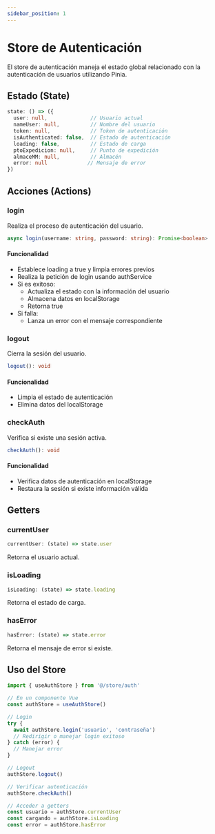 ```yaml
---
sidebar_position: 1
---
```


# Store de Autenticación

El store de autenticación maneja el estado global relacionado con la autenticación de usuarios utilizando Pinia.

## Estado (State)

```typescript
state: () => ({
  user: null,              // Usuario actual
  nameUser: null,          // Nombre del usuario
  token: null,             // Token de autenticación
  isAuthenticated: false,  // Estado de autenticación
  loading: false,          // Estado de carga
  ptoExpedicion: null,     // Punto de expedición
  almaceMM: null,          // Almacén
  error: null             // Mensaje de error
})
```

## Acciones (Actions)

### login
Realiza el proceso de autenticación del usuario.

```typescript
async login(username: string, password: string): Promise<boolean>
```

#### Funcionalidad
- Establece loading a true y limpia errores previos
- Realiza la petición de login usando authService
- Si es exitoso:
  - Actualiza el estado con la información del usuario
  - Almacena datos en localStorage
  - Retorna true
- Si falla:
  - Lanza un error con el mensaje correspondiente

### logout
Cierra la sesión del usuario.

```typescript
logout(): void
```

#### Funcionalidad
- Limpia el estado de autenticación
- Elimina datos del localStorage

### checkAuth
Verifica si existe una sesión activa.

```typescript
checkAuth(): void
```

#### Funcionalidad
- Verifica datos de autenticación en localStorage
- Restaura la sesión si existe información válida

## Getters

### currentUser
```typescript
currentUser: (state) => state.user
```
Retorna el usuario actual.

### isLoading
```typescript
isLoading: (state) => state.loading
```
Retorna el estado de carga.

### hasError
```typescript
hasError: (state) => state.error
```
Retorna el mensaje de error si existe.

## Uso del Store

```javascript
import { useAuthStore } from '@/store/auth'

// En un componente Vue
const authStore = useAuthStore()

// Login
try {
  await authStore.login('usuario', 'contraseña')
  // Redirigir o manejar login exitoso
} catch (error) {
  // Manejar error
}

// Logout
authStore.logout()

// Verificar autenticación
authStore.checkAuth()

// Acceder a getters
const usuario = authStore.currentUser
const cargando = authStore.isLoading
const error = authStore.hasError
```